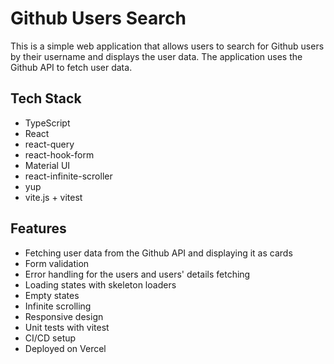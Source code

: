 # Github Users Search

This is a simple web application that allows users to search for Github users by their username and displays the user data. The application uses the Github API to fetch user data.

## Tech Stack

- TypeScript
- React
- react-query
- react-hook-form
- Material UI
- react-infinite-scroller
- yup
- vite.js + vitest

## Features

- Fetching user data from the Github API and displaying it as cards
- Form validation
- Error handling for the users and users' details fetching
- Loading states with skeleton loaders
- Empty states
- Infinite scrolling
- Responsive design
- Unit tests with vitest
- CI/CD setup
- Deployed on Vercel

